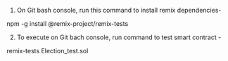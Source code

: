 1) On Git bash console, run this command to install remix dependencies- 

npm -g install @remix-project/remix-tests

2) To execute on Git bach console, run command to test smart contract - 

remix-tests Election_test.sol